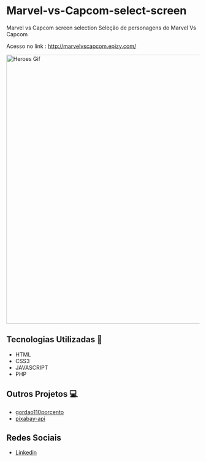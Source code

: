 # Marvel-vs-Capcom-select-screen
Marvel vs Capcom screen selection 
Seleção de personagens do Marvel Vs Capcom

Acesso no link : http://marvelvscapcom.epizy.com/

<p align="left">
  <a href='http://marvelvscapcom.epizy.com/'>
  <img src="https://github.com/Marcos-SCO/Marvel-vs-Capcom-select-select-screen/blob/master/img/heroes.gif?raw=true" width="700" title="Heroes Gif">
  </a>
</p>

## Tecnologias Utilizadas 🚀

- HTML
- CSS3
- JAVASCRIPT
- PHP

## Outros Projetos 💻

- [gordao110porcento](https://github.com/Marcos-SCO/gordao110porcento)
- [pixabay-api](https://github.com/Marcos-SCO/pixabay-api)

## Redes Sociais

- [Linkedin](https://www.linkedin.com/in/marcos-dos-santos-carvalho-67a51715a/)
